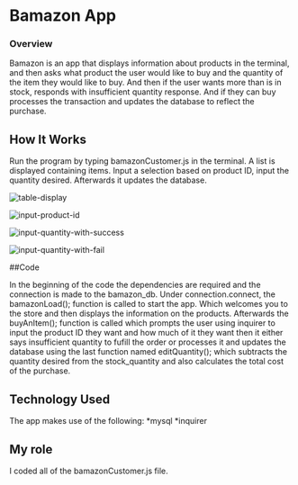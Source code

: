 # Bamazon App

### Overview

Bamazon is an app that displays information about products in the terminal, and then asks what product the user would like to buy and the quantity of the item they would like to buy.  And then if the user wants more than is in stock, responds with insufficient quantity response. And if they can buy processes the transaction and updates the database to reflect the purchase.

## How It Works

Run the program by typing bamazonCustomer.js in the terminal.  A list is displayed containing items.  Input a selection based on product ID, input the quantity desired.  Afterwards it updates the database.


![table-display](\images\list-command.PNG)

![input-product-id](\images\list-command.PNG)

![input-quantity-with-success](\images\list-command.PNG)

![input-quantity-with-fail](\images\list-command.PNG)

##Code

In the beginning of the code the dependencies are required and the connection is made to the bamazon_db.  Under connection.connect, the bamazonLoad(); function is called to start the app. Which welcomes you to the store and then displays the information on the products. Afterwards the buyAnItem(); function is called which prompts the user using inquirer to input the product ID they want and how much of it they want then it either says insufficient quantity to fufill the order or processes it and updates the database using the last function named editQuantity(); which subtracts the quantity desired from the stock_quantity and also calculates the total cost of the purchase. 

## Technology Used

The app makes use of the following:
    *mysql
    *inquirer

## My role

I coded all of the bamazonCustomer.js file.